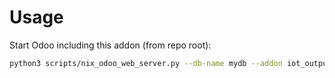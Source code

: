 # Usage

Start Odoo including this addon (from repo root):

```bash
python3 scripts/nix_odoo_web_server.py --db-name mydb --addon iot_output_oca
```
